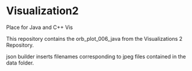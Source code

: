 # Visualization2
Place for Java and C++ Vis

This repository contains the orb_plot_006_java from the Visualizations 2 Repository.

json builder inserts filenames corresponding to jpeg files contained in the data folder.

